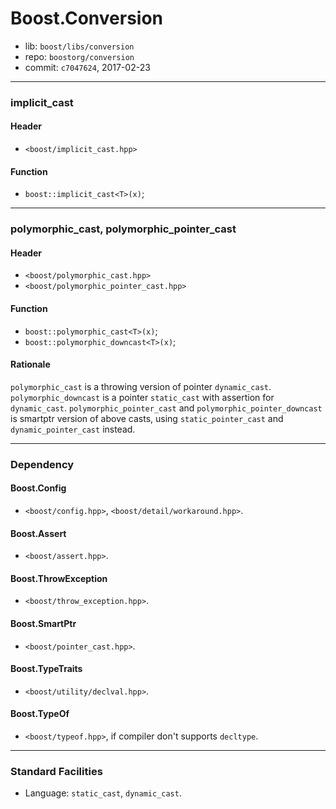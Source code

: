 # Boost.Conversion

* lib: `boost/libs/conversion`
* repo: `boostorg/conversion`
* commit: `c7047624`, 2017-02-23

------
### implicit_cast

#### Header

* `<boost/implicit_cast.hpp>`

#### Function

* `boost::implicit_cast<T>(x)`;

------
### polymorphic_cast, polymorphic_pointer_cast

#### Header

* `<boost/polymorphic_cast.hpp>`
* `<boost/polymorphic_pointer_cast.hpp>`

#### Function

* `boost::polymorphic_cast<T>(x)`;
* `boost::polymorphic_downcast<T>(x)`;

#### Rationale

`polymorphic_cast` is a throwing version of pointer `dynamic_cast`.
`polymorphic_downcast` is a pointer `static_cast` with assertion for `dynamic_cast`.
`polymorphic_pointer_cast` and `polymorphic_pointer_downcast` is smartptr version of
above casts, using `static_pointer_cast` and `dynamic_pointer_cast` instead.

------
### Dependency

#### Boost.Config

* `<boost/config.hpp>`, `<boost/detail/workaround.hpp>`.

#### Boost.Assert

* `<boost/assert.hpp>`.

#### Boost.ThrowException

* `<boost/throw_exception.hpp>`.

#### Boost.SmartPtr

* `<boost/pointer_cast.hpp>`.

#### Boost.TypeTraits

* `<boost/utility/declval.hpp>`.

#### Boost.TypeOf

* `<boost/typeof.hpp>`, if compiler don't supports `decltype`.

------
### Standard Facilities

* Language: `static_cast`, `dynamic_cast`.
